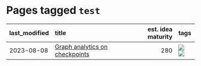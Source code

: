 # Pages tagged `test`

|last_modified|title|est. idea maturity|tags
|:---|:---|---:|:---|
|2023-08-08|[Graph analytics on checkpoints](../Graph_analytics_on_checkpoints.md)|280|[![](https://img.shields.io/badge/tag-from_issue-3f3dc3)](../tags/from_issue.md) [![](https://img.shields.io/badge/tag-test-93f011)](../tags/test.md)|